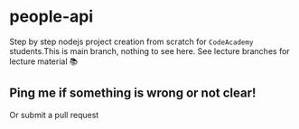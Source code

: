 # people-api
Step by step nodejs project creation from scratch for `CodeAcademy` students.This is main branch, nothing to see here. See lecture branches for lecture material 📚

## Ping me if something is wrong or not clear!
Or submit a pull request
